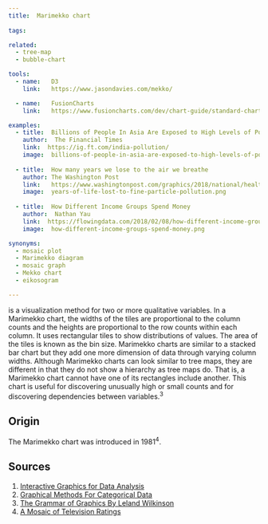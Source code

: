 ```yaml
---
title:  Marimekko chart
  
tags:

related:
  - tree-map
  - bubble-chart

tools:
  - name:   D3
    link:   https://www.jasondavies.com/mekko/

  - name:   FusionCharts
    link:   https://www.fusioncharts.com/dev/chart-guide/standard-charts/marimekko-chart

examples:
  - title:  Billions of People In Asia Are Exposed to High Levels of Pollution
    author:  The Financial Times
    link:  https://ig.ft.com/india-pollution/
    image:  billions-of-people-in-asia-are-exposed-to-high-levels-of-pollution.png
    
  - title:  How many years we lose to the air we breathe
    author: The Washington Post
    link:   https://www.washingtonpost.com/graphics/2018/national/health-science/lost-years/?noredirect=on&utm_term=.bd1237ceb18d
    image:  years-of-life-lost-to-fine-particle-pollution.png
    
  - title:  How Different Income Groups Spend Money
    author:  Nathan Yau
    link:  https://flowingdata.com/2018/02/08/how-different-income-groups-spend-money
    image:  how-different-income-groups-spend-money.png

synonyms:
  - mosaic plot
  - Marimekko diagram
  - mosaic graph
  - Mekko chart
  - eikosogram

---
```


is a visualization method for two or more qualitative variables. In a Marimekko chart, the widths of the tiles are proportional to the column counts and the heights are proportional to the row counts within each column. It uses rectangular tiles to show distributions of values. The area of the tiles is known as the bin size. Marimekko charts are similar to a stacked bar chart but they add one more dimension of data through varying column widths. Although Marimekko charts can look similar to tree maps, they are different in that they do not show a hierarchy as tree maps do. That is, a Marimekko chart cannot have one of its rectangles include another. This chart is useful for discovering unusually high or small counts and for discovering dependencies between variables.<sup>3</sup>

<!--more-->

## Origin
The Marimekko chart was introduced in 1981<sup>4</sup>.

## Sources
1. [Interactive Graphics for Data Analysis](https://books.google.com.ua/books?id=xHIH1Q47FeoC)
2. [Graphical Methods For Categorical Data](http://datavis.ca/papers/sugi/sugi17.pdf)
3. [The Grammar of Graphics By Leland Wilkinson](https://books.google.com/books?id=ZiwLCAAAQBAJ)
4. [A Mosaic of Television Ratings](https://www.jstor.org/stable/2683556)


